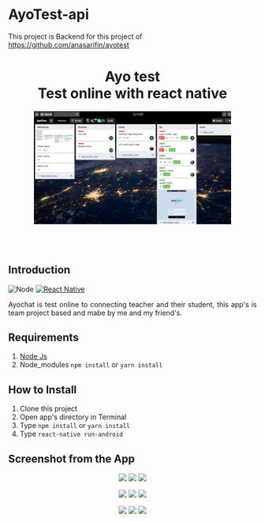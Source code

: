 # AyoTest-api
This project is Backend for this project of https://github.com/anasarifin/ayotest

<h1 align='center'>Ayo test <br>Test online with react native</h1>

<p align='center'>
    <img width="400" src='./screenshot/ayotest.png' />
</p>

<br>
<br>

## Introduction
![Node](https://img.shields.io/node/v/express)
[![React Native](https://img.shields.io/badge/react%20native-v0.61.2-blue)](https://facebook.github.io/react-native/)

<p align='justify'>Ayochat is test online to connecting teacher and their student, this app's is team project based and mabe by me and my friend's.</p>

## Requirements

1. <a href="https://nodejs.org/en/download/">Node Js</a>
2. Node_modules `npm install` or `yarn install`

## How to Install

1. Clone this project
2. Open app's directory in Terminal
3. Type `npm install` or `yarn install`
4. Type `react-native run-android`

## Screenshot from the App

<p align='center'>
  <span>
      <image width="200" src="./screenshot/1.png" />
      <image width="200" src="./screenshot/2.png" />
      <image width="200" src="./screenshot/3.png" />
     
      
  </span>
</p>
<p align='center'>
  <span>
      <image width="200" src="./screenshot/4.png" />
        <image width="200" src="./screenshot/5.png" />
      <image width="200" src="./screenshot/6.png" />
      
  </span>
</p><p align='center'>
  <span>
      <image width="200" src="./screenshot/7.png" />
        <image width="200" src="./screenshot/8.png" />
      <image width="200" src="./screenshot/9.png" />
      
  </span>
</p>
